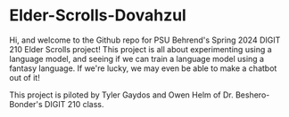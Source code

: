 # Elder-Scrolls-Dovahzul
Hi, and welcome to the Github repo for PSU Behrend's Spring 2024 DIGIT 210 Elder Scrolls project!
This project is all about experimenting using a language model, and seeing if we can train a language model using a fantasy language.
If we're lucky, we may even be able to make a chatbot out of it!

This project is piloted by Tyler Gaydos and Owen Helm of Dr. Beshero-Bonder's DIGIT 210 class.